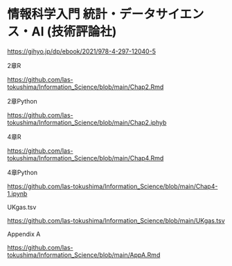 # 情報科学入門 統計・データサイエンス・AI (技術評論社)
https://gihyo.jp/dp/ebook/2021/978-4-297-12040-5

2章R

https://github.com/las-tokushima/Information_Science/blob/main/Chap2.Rmd

2章Python

https://github.com/las-tokushima/Information_Science/blob/main/Chap2.iphyb


4章R

https://github.com/las-tokushima/Information_Science/blob/main/Chap4.Rmd

4章Python

https://github.com/las-tokushima/Information_Science/blob/main/Chap4-1.ipynb

UKgas.tsv

https://github.com/las-tokushima/Information_Science/blob/main/UKgas.tsv


Appendix A

https://github.com/las-tokushima/Information_Science/blob/main/AppA.Rmd

